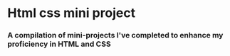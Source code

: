 # Html css mini project
### A compilation of mini-projects I've completed to enhance my proficiency in HTML and CSS
